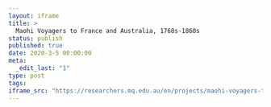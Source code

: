 ```yaml
---
layout: iframe
title: >
  Maohi Voyagers to France and Australia, 1760s-1860s
status: publish
published: true
date: 2020-3-5 00:00:00
meta:
  _edit_last: "1"
type: post
tags:
iframe_src: "https://researchers.mq.edu.au/en/projects/maohi-voyagers-to-france-and-australia-1760s-1860s"
---
```

        